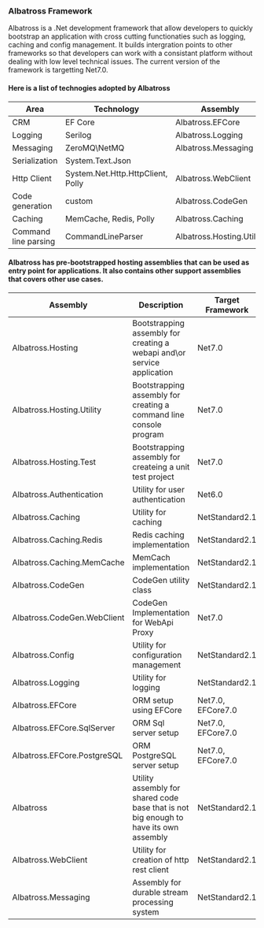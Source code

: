 ### Albatross Framework
Albatross is a .Net development framework that allow developers to quickly bootstrap an application with cross cutting functionaties such as logging, caching and config management.  It builds intergration points to other frameworks so that developers can work with a consistant platform without dealing with low level technical issues.  The current version of the framework is targetting Net7.0.

#### Here is a list of technogies adopted by Albatross

|Area|Technology|Assembly|
|-|-|-|
|CRM|EF Core|Albatross.EFCore|
|Logging|Serilog|Albatross.Logging|
|Messaging|ZeroMQ\NetMQ|Albatross.Messaging|
|Serialization|System.Text.Json|
|Http Client|System.Net.Http.HttpClient, Polly|Albatross.WebClient|
|Code generation|custom|Albatross.CodeGen|
|Caching|MemCache, Redis, Polly|Albatross.Caching|
|Command line parsing|CommandLineParser|Albatross.Hosting.Utility|

#### Albatross has pre-bootstrapped hosting assemblies that can be used as entry point for applications.  It also contains other support assemblies that covers other use cases.

|Assembly|Description|Target Framework|
|-|-|-|
|Albatross.Hosting|Bootstrapping assembly for creating a webapi and\or service application|Net7.0|
|Albatross.Hosting.Utility|Bootstrapping assembly for creating a command line console program|Net7.0|
|Albatross.Hosting.Test|Bootstrapping assembly for createing a unit test project|Net7.0|
|Albatross.Authentication|Utility for user authentication|Net6.0|
|Albatross.Caching|Utility for caching|NetStandard2.1|
|Albatross.Caching.Redis|Redis caching implementation|NetStandard2.1|
|Albatross.Caching.MemCache|MemCach implementation|NetStandard2.1|
|Albatross.CodeGen|CodeGen utility class|NetStandard2.1|
|Albatross.CodeGen.WebClient|CodeGen Implementation for WebApi Proxy|Net7.0|
|Albatross.Config|Utility for configuration management|NetStandard2.1|
|Albatross.Logging|Utility for logging|NetStandard2.1|
|Albatross.EFCore|ORM setup using EFCore|Net7.0, EFCore7.0|
|Albatross.EFCore.SqlServer|ORM Sql server setup|Net7.0, EFCore7.0|
|Albatross.EFCore.PostgreSQL|ORM PostgreSQL server setup|Net7.0, EFCore7.0|
|Albatross|Utility assembly for shared code base that is not big enough to have its own assembly|NetStandard2.1|
|Albatross.WebClient|Utility for creation of http rest client|NetStandard2.1|
|Albatross.Messaging|Assembly for durable stream processing system|NetStandard2.1|